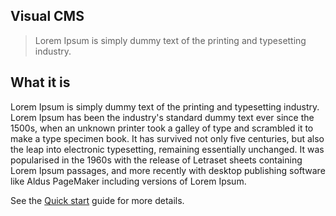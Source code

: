 
<h2 id="tos">Visual CMS</h2>

> Lorem Ipsum is simply dummy text of the printing and typesetting industry.

## What it is

Lorem Ipsum is simply dummy text of the printing and typesetting industry. Lorem Ipsum has been the industry's standard dummy text ever since the 1500s, when an unknown printer took a galley of type and scrambled it to make a type specimen book. It has survived not only five centuries, but also the leap into electronic typesetting, remaining essentially unchanged. It was popularised in the 1960s with the release of Letraset sheets containing Lorem Ipsum passages, and more recently with desktop publishing software like Aldus PageMaker including versions of Lorem Ipsum.

See the [Quick start](quickstart.md) guide for more details.




